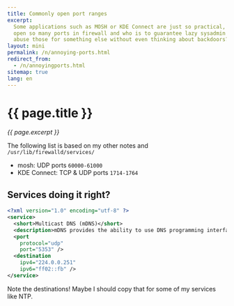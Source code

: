 ```yaml
---
title: Commonly open port ranges
excerpt:
  Some applications such as MOSH or KDE Connect are just so practical, but they
  open so many ports in firewall and who is to guarantee lazy sysadmin won't
  abuse those for something else without even thinking about backdoors?
layout: mini
permalink: /n/annoying-ports.html
redirect_from:
  - /n/annoyingports.html
sitemap: true
lang: en
---
```


# {{ page.title }}

_{{ page.excerpt }}_

The following list is based on my other notes and `/usr/lib/firewalld/services/`

- mosh: UDP ports `60000-61000`
- KDE Connect: TCP & UDP ports `1714-1764`

## Services doing it right?

```xml
<?xml version="1.0" encoding="utf-8" ?>
<service>
  <short>Multicast DNS (mDNS)</short>
  <description>mDNS provides the ability to use DNS programming interfaces, packet formats and operating semantics in a small network without a conventional DNS server. If you plan to use Avahi, do not disable this option.</description>
  <port
    protocol="udp"
    port="5353" />
  <destination
    ipv4="224.0.0.251"
    ipv6="ff02::fb" />
</service>
```

Note the destinations! Maybe I should copy that for some of my services like
NTP.
